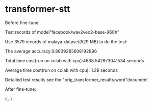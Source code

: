 # transformer-stt

Before fine-tune:

Test records of model"facebook/wav2vec2-base-960h"

Use 3579 records of malaya-dataset(529 MB)  to do the test:

The average accuracy:0.8839285608192896

Total time cost(run on colab with cpu):4638.542973041534 seconds

Average time cost(run on colab with cpu): 1.29 seconds

Detailed test results see the "orig_transformer_results.word"document


After fine-tune:

(...)
